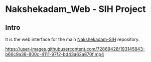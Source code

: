 # Nakshekadam_Web - SIH Project

## Intro


It is the web interface for the main [Nakshekadam-SIH](https://github.com/Rushour0/Nakshekadam-SIH) repository.


https://user-images.githubusercontent.com/72869428/193145843-b66c9a38-800c-4111-97f2-bd43a62a870f.mp4

